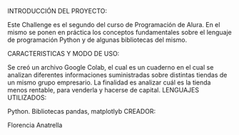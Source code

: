 INTRODUCCIÓN DEL PROYECTO:

Este Challenge es el segundo del curso de Programación de Alura. En el mismo se ponen en práctica los conceptos fundamentales sobre el lenguaje de programación Python y de algunas bibliotecas del mismo.

CARACTERISTICAS Y MODO DE USO:

Se creó un archivo Google Colab, el cual es un cuaderno en el cual se analizan diferentes informaciones suministradas sobre distintas tiendas de un mismo grupo empresario. La finalidad es analizar cuál es la tienda menos rentable, para venderla y hacerse de capital.
LENGUAJES UTILIZADOS:

Python. Bibliotecas pandas, matplotlyb
CREADOR:

Florencia Anatrella
